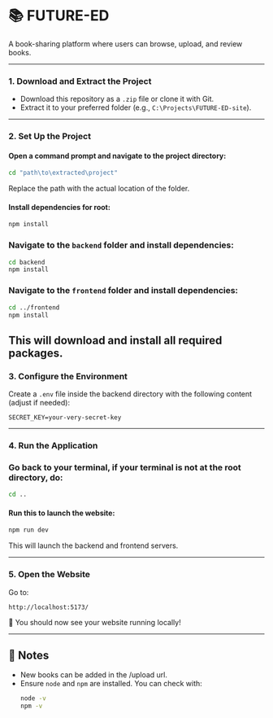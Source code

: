 # 📚 FUTURE-ED

A book-sharing platform where users can browse, upload, and review books.

---

### 1. Download and Extract the Project
- Download this repository as a `.zip` file or clone it with Git.
- Extract it to your preferred folder (e.g., `C:\Projects\FUTURE-ED-site`).

---

### 2. Set Up the Project

#### Open a command prompt and navigate to the project directory:
```bash
cd "path\to\extracted\project"
```
Replace the path with the actual location of the folder.

#### Install dependencies for root:
```bash
npm install
```
### Navigate to the `backend` folder and install dependencies:
```bash
cd backend
npm install
```

### Navigate to the `frontend` folder and install dependencies:
```bash
cd ../frontend
npm install
```

This will download and install all required packages.
---

### 3. Configure the Environment

Create a `.env` file inside the backend directory with the following content (adjust if needed):

```env
SECRET_KEY=your-very-secret-key
```

---

### 4. Run the Application

### Go back to your terminal, if your terminal is not at the root directory, do:
```bash
cd ..
```

#### Run this to launch the website:
```bash
npm run dev
```

This will launch the backend and frontend servers.

---

### 5. Open the Website

Go to:

```
http://localhost:5173/
```

🎉 You should now see your website running locally!

---

## 💬 Notes

- New books can be added in the /upload url.
- Ensure `node` and `npm` are installed. You can check with:
  ```bash
  node -v
  npm -v
  ```
